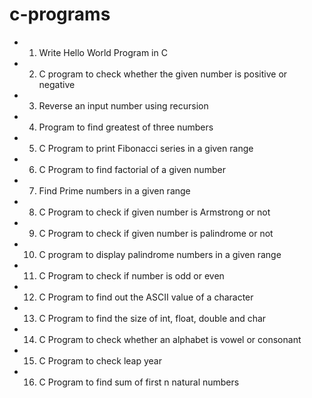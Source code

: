 # c-programs

- 1. Write Hello World Program in C
- 2. C program to check whether the given number is positive or negative
- 3. Reverse an input number using recursion
- 4. Program to find greatest of three numbers
- 5. C Program to print Fibonacci series in a given range
- 6. C Program to find factorial of a given number
- 7. Find Prime numbers in a given range
- 8. C Program to check if given number is Armstrong or not
- 9. C Program to check if given number is palindrome or not
- 10. C program to display palindrome numbers in a given range
- 11. C Program to check if number is odd or even
- 12. C Program to find out the ASCII value of a character
- 13. C Program to find the size of int, float, double and char
- 14. C Program to check whether an alphabet is vowel or consonant
- 15. C Program to check leap year
- 16. C Program to find sum of first n natural numbers
